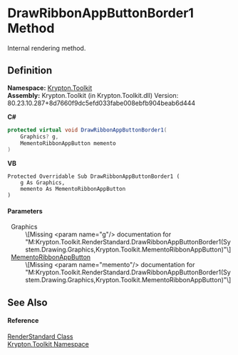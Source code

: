 # DrawRibbonAppButtonBorder1 Method


Internal rendering method.



## Definition
**Namespace:** <a href="79d2eac2-21f4-54ff-7552-b20c33c30600.md">Krypton.Toolkit</a>  
**Assembly:** Krypton.Toolkit (in Krypton.Toolkit.dll) Version: 80.23.10.287+8d7660f9dc5efd033fabe008ebfb904beab6d444

**C#**
``` C#
protected virtual void DrawRibbonAppButtonBorder1(
	Graphics? g,
	MementoRibbonAppButton memento
)
```
**VB**
``` VB
Protected Overridable Sub DrawRibbonAppButtonBorder1 ( 
	g As Graphics,
	memento As MementoRibbonAppButton
)
```



#### Parameters
<dl><dt>  Graphics</dt><dd>\[Missing &lt;param name="g"/&gt; documentation for "M:Krypton.Toolkit.RenderStandard.DrawRibbonAppButtonBorder1(System.Drawing.Graphics,Krypton.Toolkit.MementoRibbonAppButton)"\]</dd><dt>  <a href="2c106a27-7e66-cafa-ab94-37b617a2530b.md">MementoRibbonAppButton</a></dt><dd>\[Missing &lt;param name="memento"/&gt; documentation for "M:Krypton.Toolkit.RenderStandard.DrawRibbonAppButtonBorder1(System.Drawing.Graphics,Krypton.Toolkit.MementoRibbonAppButton)"\]</dd></dl>

## See Also


#### Reference
<a href="8a8b9945-a6ad-21c4-5182-014e3b962e19.md">RenderStandard Class</a>  
<a href="79d2eac2-21f4-54ff-7552-b20c33c30600.md">Krypton.Toolkit Namespace</a>  
